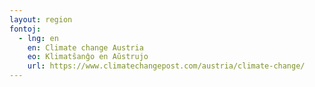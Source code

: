 ```yaml
---
layout: region
fontoj:
  - lng: en
    en: Climate change Austria
    eo: Klimatŝanĝo en Aŭstrujo
    url: https://www.climatechangepost.com/austria/climate-change/
---    
```

